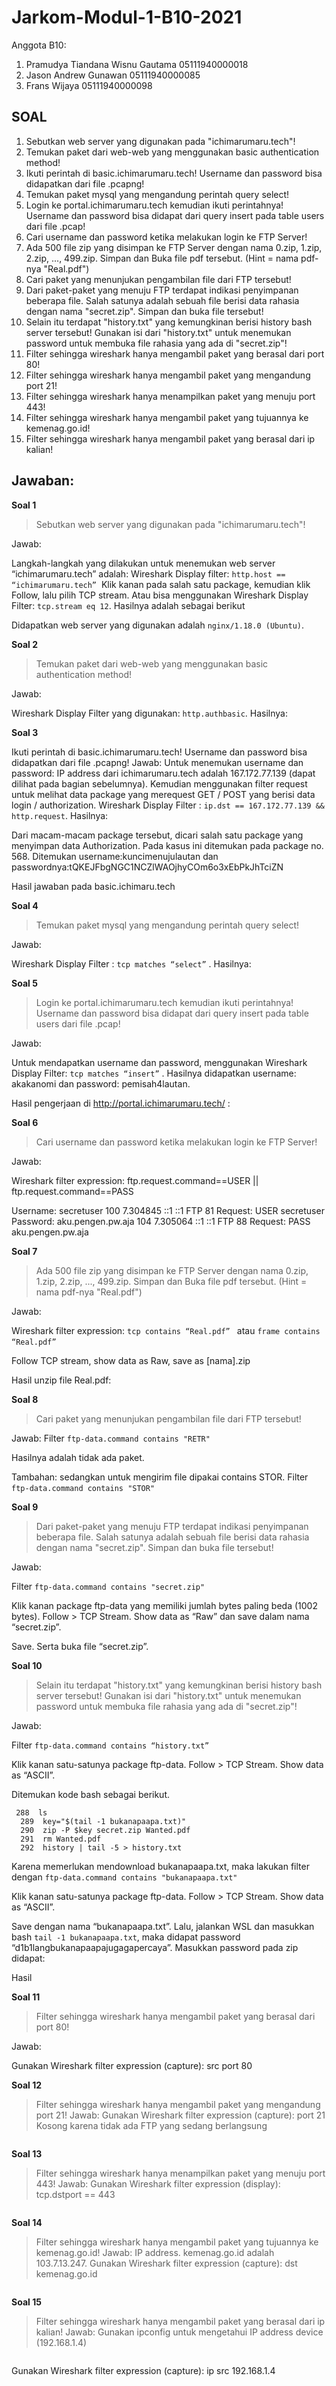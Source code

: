 # Jarkom-Modul-1-B10-2021

Anggota B10:
1. Pramudya Tiandana Wisnu Gautama 05111940000018
2. Jason Andrew Gunawan 05111940000085
3. Frans Wijaya 05111940000098

## SOAL
1. Sebutkan web server yang digunakan pada "ichimarumaru.tech"! 
2. Temukan paket dari web-web yang menggunakan basic authentication method!
3. Ikuti perintah di basic.ichimarumaru.tech! Username dan password bisa didapatkan dari file .pcapng!
4. Temukan paket mysql yang mengandung perintah query select!
5. Login ke portal.ichimarumaru.tech kemudian ikuti perintahnya! Username dan password bisa didapat dari query insert pada table users dari file .pcap!
6. Cari username dan password ketika melakukan login ke FTP Server!
7. Ada 500 file zip yang disimpan ke FTP Server dengan nama 0.zip, 1.zip, 2.zip, ..., 499.zip. Simpan dan Buka file pdf tersebut. (Hint = nama pdf-nya "Real.pdf")
8. Cari paket yang menunjukan pengambilan file dari FTP tersebut!
9. Dari paket-paket yang menuju FTP terdapat indikasi penyimpanan beberapa file. Salah satunya adalah sebuah file berisi data rahasia dengan nama "secret.zip". Simpan dan buka file tersebut!
10. Selain itu terdapat "history.txt" yang kemungkinan berisi history bash server tersebut! Gunakan isi dari "history.txt" untuk menemukan password untuk membuka file rahasia yang ada di "secret.zip"!
11. Filter sehingga wireshark hanya mengambil paket yang berasal dari port 80! 
12. Filter sehingga wireshark hanya mengambil paket yang mengandung port 21!
13. Filter sehingga wireshark hanya menampilkan paket yang menuju port 443!
14. Filter sehingga wireshark hanya mengambil paket yang tujuannya ke kemenag.go.id!
15. Filter sehingga wireshark hanya mengambil paket yang berasal dari ip kalian!

## Jawaban:
**Soal 1**
> Sebutkan web server yang digunakan pada "ichimarumaru.tech"! 

Jawab:

Langkah-langkah yang dilakukan untuk menemukan web server “ichimarumaru.tech” adalah:
Wireshark Display filter: `http.host == “ichimarumaru.tech”`
<img alt="" src="images/image5.png">
Klik kanan pada salah satu package, kemudian klik Follow, lalu pilih TCP stream. Atau bisa menggunakan Wireshark Display Filter: `tcp.stream eq 12`. Hasilnya adalah sebagai berikut
<img alt="" src="images/image13.png">

Didapatkan web server yang digunakan adalah `nginx/1.18.0 (Ubuntu)`.

**Soal 2**
>Temukan paket dari web-web yang menggunakan basic authentication method!

Jawab:

Wireshark Display Filter yang digunakan: `http.authbasic`. Hasilnya:
<img alt="" src="images/image4.png">

**Soal 3**

Ikuti perintah di basic.ichimarumaru.tech! Username dan password bisa didapatkan dari file .pcapng!
Jawab:
Untuk menemukan username dan password:
IP address dari ichimarumaru.tech adalah 167.172.77.139 (dapat dilihat pada bagian sebelumnya). Kemudian menggunakan filter request untuk melihat data package yang merequest GET / POST yang berisi data login / authorization.
Wireshark Display Filter : `ip.dst == 167.172.77.139 && http.request`. Hasilnya:
<img alt="" src="images/image2.png">

Dari macam-macam package tersebut, dicari salah satu package yang menyimpan data Authorization. Pada kasus ini ditemukan pada package no. 568. Ditemukan username:kuncimenujulautan dan passwordnya:tQKEJFbgNGC1NCZlWAOjhyCOm6o3xEbPkJhTciZN
<img alt="" src="images/image6.png">

Hasil jawaban pada basic.ichimaru.tech
<img alt="" src="images/image19.png">

**Soal 4**
>Temukan paket mysql yang mengandung perintah query select!

Jawab:

Wireshark Display Filter : `tcp matches “select”` . Hasilnya:
<img alt="" src="images/image28.png">

**Soal 5**
> Login ke portal.ichimarumaru.tech kemudian ikuti perintahnya! Username dan password bisa didapat dari query insert pada table users dari file .pcap!

Jawab:

Untuk mendapatkan username dan password, menggunakan Wireshark Display Filter: `tcp matches “insert”` . Hasilnya didapatkan username: akakanomi dan password: pemisah4lautan.
<img alt="" src="images/image24.png">

Hasil pengerjaan di http://portal.ichimarumaru.tech/ :
<img alt="" src="images/image29.png">

**Soal 6**
> Cari username dan password ketika melakukan login ke FTP Server!

Jawab: 

Wireshark filter expression: 
ftp.request.command==USER || ftp.request.command==PASS
<img alt="" src="images/image15.png">

Username: secretuser
100	7.304845	::1	::1	FTP	81	Request: USER secretuser
Password: aku.pengen.pw.aja
104	7.305064	::1	::1	FTP	88	Request: PASS aku.pengen.pw.aja

**Soal 7**
> Ada 500 file zip yang disimpan ke FTP Server dengan nama 0.zip, 1.zip, 2.zip, ..., 499.zip. Simpan dan Buka file pdf tersebut. (Hint = nama pdf-nya "Real.pdf")

Jawab:

Wireshark filter expression:
`tcp contains “Real.pdf” ` atau `frame contains “Real.pdf”`
<img alt="" src="images/image26.png">

Follow TCP stream, show data as Raw, save as [nama].zip
<img alt="" src="images/image10.png">

Hasil unzip file Real.pdf:
<img alt="" src="images/image1.png">


**Soal 8**
> Cari paket yang menunjukan pengambilan file dari FTP tersebut!

Jawab:
Filter `ftp-data.command contains "RETR"`
<img alt="" src="images/image12.png">

Hasilnya adalah tidak ada paket.

Tambahan: sedangkan untuk mengirim file dipakai contains STOR.
Filter `ftp-data.command contains "STOR"`
<img alt="" src="images/image30.png">


**Soal 9**
> Dari paket-paket yang menuju FTP terdapat indikasi penyimpanan beberapa file. Salah satunya adalah sebuah file berisi data rahasia dengan nama "secret.zip". Simpan dan buka file tersebut!

Jawab:

Filter `ftp-data.command contains "secret.zip"`
<img alt="" src="images/image9.png">

Klik kanan package ftp-data yang memiliki jumlah bytes paling beda (1002 bytes). Follow > TCP Stream. Show data as “Raw” dan save dalam nama “secret.zip”.
<img alt="" src="images/image11.png">

Save. Serta buka file “secret.zip”.
<img alt="" src="images/image27.png">

**Soal 10**
> Selain itu terdapat "history.txt" yang kemungkinan berisi history bash server tersebut! Gunakan isi dari "history.txt" untuk menemukan password untuk membuka file rahasia yang ada di "secret.zip"!

Jawab:

Filter `ftp-data.command contains “history.txt”`
<img alt="" src="images/image22.png">

Klik kanan satu-satunya package ftp-data. Follow > TCP Stream. Show data as “ASCII”.
<img alt="" src="images/image25.png">

Ditemukan kode bash sebagai berikut.
```
 288  ls
  289  key="$(tail -1 bukanapaapa.txt)"
  290  zip -P $key secret.zip Wanted.pdf
  291  rm Wanted.pdf
  292  history | tail -5 > history.txt
```
Karena memerlukan mendownload bukanapaapa.txt, maka lakukan filter dengan `ftp-data.command contains "bukanapaapa.txt"`
<img alt="" src="images/image20.png">

Klik kanan satu-satunya package ftp-data. Follow > TCP Stream. Show data as “ASCII”.
<img alt="" src="images/image23.png">

Save dengan nama “bukanapaapa.txt”.
Lalu, jalankan WSL dan masukkan bash `tail -1 bukanapaapa.txt`, maka didapat password “d1b1langbukanapaapajugagapercaya”. Masukkan password pada zip didapat:
<img alt="" src="images/image21.png">

Hasil
<img alt="" src="images/image18.png">

**Soal 11**
> Filter sehingga wireshark hanya mengambil paket yang berasal dari port 80! 

Jawab:

Gunakan Wireshark filter expression (capture): src port 80
<img alt="" src="images/image3.png">

**Soal 12**
> Filter sehingga wireshark hanya mengambil paket yang mengandung port 21!
Jawab:
Gunakan Wireshark filter expression (capture): port 21
Kosong karena tidak ada FTP yang sedang berlangsung
<img alt="" src="images/image8.png">

**Soal 13**
> Filter sehingga wireshark hanya menampilkan paket yang menuju port 443!
Jawab:
Gunakan Wireshark filter expression (display): tcp.dstport == 443
<img alt="" src="images/image7.png">

**Soal 14** 
> Filter sehingga wireshark hanya mengambil paket yang tujuannya ke kemenag.go.id!
Jawab:
IP address. kemenag.go.id adalah 103.7.13.247.
Gunakan Wireshark filter expression (capture): dst kemenag.go.id
<img alt="" src="images/image17.png">

**Soal 15**
> Filter sehingga wireshark hanya mengambil paket yang berasal dari ip kalian!
Jawab:
Gunakan ipconfig untuk mengetahui IP address device (192.168.1.4)
<img alt="" src="images/image14.png">

Gunakan Wireshark filter expression (capture):
ip src 192.168.1.4
<img alt="" src="images/image16.png">
